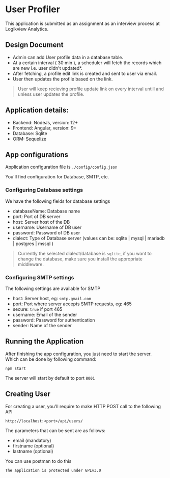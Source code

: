 # User Profiler

This application is submitted as an assignment as an interview process at Logikview Analytics.


## Design Document

- Admin can add User profile data in a database table.
- At a certain interval ( 30 min ), a scheduler will fetch the records which are new i.e. user didn't updated*.
- After fetching, a profile edit link is created and sent to user via email.
- User then updates the profile based on the link.

> User will keep recieving profile update link on every interval untill and unless user updates the profile.


## Application details:

- Backend: NodeJs, version: 12+
- Frontend: Angular, version: 9+
- Database: Sqlite
- ORM: Sequelize

## App configurations

Application configuration file is `./config/config.json`

You'll find configuration for Database, SMTP, etc.

### Configuring Database settings

We have the following fields for database settings
- databaseName: Database name
- port: Port of DB server
- host: Server host of the DB
- username: Username of DB user
- password: Password of DB user
- dialect: Type of Database server (values can be: sqlite | mysql | mariadb | postgres | mssql )

> Currently the selected dialect/database is `sqlite`, if you want to change the database, make sure you install the appropriate middleware.

### Configuring SMTP settings

The following settings are available for SMTP
- host: Server host, eg: `smtp.gmail.com`
- port: Port where server accepts SMTP requests, eg: 465
- secure: `true` if port 465
- username: Email of the sender
- password: Password for authentication
- sender: Name of the sender

## Running the Application

After finishing the app configuration, you just need to start the server. Which can be done by following command:

`npm start`

The server will start by default to port `8001`

## Creating User

For creating a user, you'll require to make HTTP POST call to the following API

`http://localhost:<port>/api/users/`

The parameters that can be sent are as follows:
- email (mandatory)
- firstname (optional)
- lastname (optional)

You can use postman to do this

```
The application is protected under GPLv3.0
```